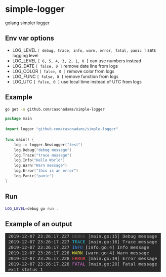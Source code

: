 # simple-logger
golang simpler logger

## Env var options
- LOG_LEVEL `[ debug, trace, info, warn, error, fatal, panic ]` sets logging level
- LOG_LEVEL `[ 6, 5, 4, 3, 2, 1, 0 ]` can use numbers instead
- LOG_DATE `[ false, 0 ]` remove date line from logs
- LOG_COLOR `[ false, 0 ]` remove color from logs
- LOG_FUNC `[ false, 0 ]` remove function from logs
- LOG_UTC `[ false, 0 ]` use local time instead of UTC from logs

## Example

```bash
go get -u github.com/casonadams/simple-logger
```

```go
package main

import logger "github.com/casonadams/simple-logger"

func main() {
	log := logger.NewLogger("test")
	log.Debug("debug message")
	log.Trace("trace message")
	log.Info("Hello World")
	log.Warn("Warn message")
	log.Error("this is an error")
	log.Panic("panic")
}
```

## Run

```bash
LOG_LEVEL=debug go run .
```

## Example of an output
![Example Output](examples/output.png)
